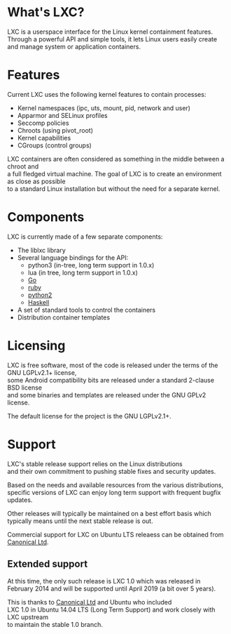 # What's LXC?

LXC is a userspace interface for the Linux kernel containment features.  
Through a powerful API and simple tools, it lets Linux users easily create  
and manage system or application containers.

# Features
Current LXC uses the following kernel features to contain processes:

 * Kernel namespaces (ipc, uts, mount, pid, network and user)
 * Apparmor and SELinux profiles
 * Seccomp policies
 * Chroots (using pivot\_root)
 * Kernel capabilities
 * CGroups (control groups)

LXC containers are often considered as something in the middle between a chroot and  
a full fledged virtual machine. The goal of LXC is to create an environment as close as possible  
to a standard Linux installation but without the need for a separate kernel.

# Components
LXC is currently made of a few separate components:

 * The liblxc library
 * Several language bindings for the API:
    * python3 (in-tree, long term support in 1.0.x)
    * lua (in tree, long term support in 1.0.x)
    * [Go](https://github.com/lxc/go-lxc)
    * [ruby](https://github.com/lxc/ruby-lxc)
    * [python2](https://github.com/lxc/python2-lxc)
    * [Haskell](https://github.com/fizruk/lxc)
 * A set of standard tools to control the containers
 * Distribution container templates

# Licensing
LXC is free software, most of the code is released under the terms of the GNU LGPLv2.1+ license,  
some Android compatibility bits are released under a standard 2-clause BSD license  
and some binaries and templates are released under the GNU GPLv2 license.

The default license for the project is the GNU LGPLv2.1+.

# Support
LXC's stable release support relies on the Linux distributions  
and their own commitment to pushing stable fixes and security updates.

Based on the needs and available resources from the various distributions,  
specific versions of LXC can enjoy long term support with frequent bugfix updates.

Other releases will typically be maintained on a best effort basis which  
typically means until the next stable release is out.

Commercial support for LXC on Ubuntu LTS releaess can be obtained from [Canonical Ltd](https://www.canonical.com).

## Extended support
At this time, the only such release is LXC 1.0 which was released in  
February 2014 and will be supported until April 2019 (a bit over 5 years).

This is thanks to [Canonical Ltd](https://www.canonical.com) and Ubuntu who included  
LXC 1.0 in Ubuntu 14.04 LTS (Long Term Support) and work closely with LXC upstream  
to maintain the stable 1.0 branch.
